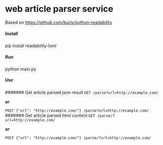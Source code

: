 web article parser service
=========
Based on https://github.com/buriy/python-readability
##### Install
pip install readability-lxml
##### Run
python main.py
##### Use
####### Get article parsed json result 
```GET /parse?url=http://example.com/```

***or***

```POST {"url": "http://example.com/"} /parse?url=http://example.com/```
####### Get article parsed html content 
```GET /parse/?url=http://example.com/```

***or***

```POST {"url": "http://example.com/"} /parse/?url=http://example.com/```